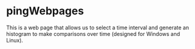 # pingWebpages
This is a web page that allows us to select a time interval and generate an histogram to make comparisons over time (designed for Windows and Linux). 
